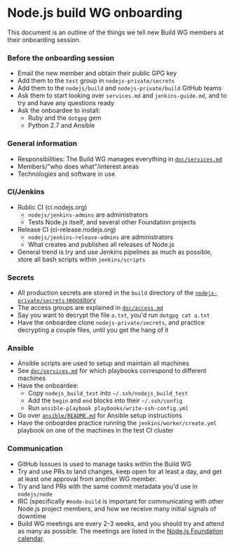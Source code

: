 # Node.js build WG onboarding

This document is an outline of the things we tell new Build WG members at their
onboarding session.

### Before the onboarding session

* Email the new member and obtain their public GPG key
* Add them to the `test` group in `nodejs-private/secrets`
* Add them to the `nodejs/build` and `nodejs-private/build` GitHub teams
* Ask them to start looking over `services.md` and `jenkins-guide.md`,
  and to try and have any questions ready
* Ask the onboardee to install:
  * Ruby and the `dotgpg` gem
  * Python 2.7 and Ansible

### General information

* Responsibilities: The Build WG manages everything in
  [`doc/services.md`](doc/services.md)
* Members/"who does what"/interest areas
* Technologies and software in use

### CI/Jenkins

* Rublic CI (ci.nodejs.org)
  * `nodejs/jenkins-admins` are administrators
  * Tests Node.js itself, and several other Foundation projects
* Release CI (ci-release.nodejs.org)
  * `nodejs/jenkins-release-admins` are administrators
  * What creates and publishes all releases of Node.js
* General trend is try and use Jenkins pipelines as much as possible,
  store all bash scripts within `jenkins/scripts`

### Secrets

* All production secrets are stored in the `build` directory of the
[`nodejs-private/secrets` repository][]
* The access groups are explained in [`doc/access.md`](doc/access.md)
* Say you want to decrypt the file `a.txt`, you'd run `dotgpg cat a.txt`
* Have the onboardee clone `nodejs-private/secrets`, and practice decrypting a
couple files, until you get the hang of it

### Ansible

* Ansible scripts are used to setup and maintain all machines
* See [`doc/services.md`](doc/services.md) for which playbooks
  correspond to different machines
* Have the onboardee:
  * Copy `nodejs_build_test` into `~/.ssh/nodejs_build_test`
  * Add the `begin` and `end` blocks into their `~/.ssh/config`
  * Run `ansible-playbook playbooks/write-ssh-config.yml`
* Go over [`ansible/README.md`](ansible/README.md) for Ansible setup
  instructions
* Have the onboardee practice running the `jenkins/worker/create.yml` playbook
on one of the machines in the test CI cluster

### Communication

* GitHub Isssues is used to manage tasks within the Build WG
* Try and use PRs to land changes, keep open for at least a day, and get
  at least one approval from another WG member.
* Try and land PRs with the same commit metadata you'd use in
  `nodejs/node`
* IRC (specifically `#node-build` is important for communicating with
  other Node.js project members, and how we receive many initial signals
of downtime
* Build WG meetings are every 2-3 weeks, and you should try and attend
  as many as possible. The meetings are listed in the [Node.js
Foundation calendar][].

[`nodejs-private/secrets` repository]: https://github.com/nodejs-private/secrets
[Node.js Foundation calendar]: https://nodejs.org/calendar
